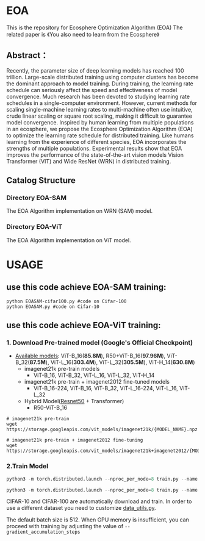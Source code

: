 # EOA

This is the repository for Ecosphere Optimization Algorithm (EOA)
The related paper is 《You also need to learn from the Ecosphere》

## Abstract：

Recently, the parameter size of deep learning models has reached 100 trillion. Large-scale distributed training using computer clusters has become the dominant approach to model training. During training, the learning rate schedule can seriously affect the speed and effectiveness of model convergence. Much research has been devoted to studying learning rate schedules in a single-computer environment. However, current methods for scaling single-machine learning rates to multi-machine often use intuitive, crude linear scaling or square root scaling, making it difficult to guarantee model convergence. Inspired by human learning from multiple populations in an ecosphere, we propose the Ecosphere Optimization Algorithm (EOA) to optimize the learning rate schedule for distributed training. Like humans learning from the experience of different species, EOA incorporates the strengths of multiple populations. Experimental results show that EOA improves the performance of the state-of-the-art vision models Vision Transformer (VIT) and Wide ResNet (WRN) in distributed training.

## Catalog Structure

### Directory EOA-SAM

The EOA Algorithm implementation on WRN (SAM) model.

### Directory EOA-ViT

The EOA Algorithm implementation on ViT model.


# USAGE

## use this code achieve EOA-SAM training:

```
python EOASAM-cifar100.py #code on Cifar-100
python EOASAM.py #code on Cifar-10
```
## use this code achieve EOA-ViT training:

### 1. Download Pre-trained model (Google's Official Checkpoint)

* [Available models](https://console.cloud.google.com/storage/vit_models/): ViT-B_16(**85.8M**), R50+ViT-B_16(**97.96M**), ViT-B_32(**87.5M**), ViT-L_16(**303.4M**), ViT-L_32(**305.5M**), ViT-H_14(**630.8M**)
  * imagenet21k pre-train models
    * ViT-B_16, ViT-B_32, ViT-L_16, ViT-L_32, ViT-H_14
  * imagenet21k pre-train + imagenet2012 fine-tuned models
    * ViT-B_16-224, ViT-B_16, ViT-B_32, ViT-L_16-224, ViT-L_16, ViT-L_32
  * Hybrid Model([Resnet50](https://github.com/google-research/big_transfer) + Transformer)
    * R50-ViT-B_16
```
# imagenet21k pre-train
wget https://storage.googleapis.com/vit_models/imagenet21k/{MODEL_NAME}.npz

# imagenet21k pre-train + imagenet2012 fine-tuning
wget https://storage.googleapis.com/vit_models/imagenet21k+imagenet2012/{MODEL_NAME}.npz

```
### 2.Train Model

```python
python3 -m torch.distributed.launch --nproc_per_node=8 train.py --name cifar10-EOA --train_workers 8 --dataset cifar10  --model_type ViT-B_16 --pretrained_dir checkpoint/ViT-B_16.npz --gradient_accumulation_steps 32 #code on Cifar-10

python3 -m torch.distributed.launch --nproc_per_node=8 train.py --name cifar100-EOA --train_workers 8 --dataset cifar100  --model_type ViT-B_16 --pretrained_dir checkpoint/ViT-B_16.npz --gradient_accumulation_steps 32 #code on Cifar-100
```
CIFAR-10 and CIFAR-100 are automatically download and train. In order to use a different dataset you need to customize [data_utils.py](./utils/data_utils.py).

The default batch size is 512. When GPU memory is insufficient, you can proceed with training by adjusting the value of `--gradient_accumulation_steps`
